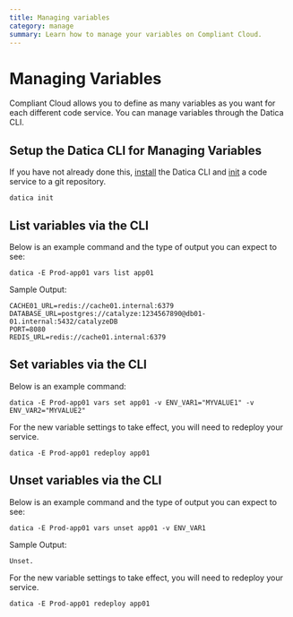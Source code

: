 ```yaml
---
title: Managing variables
category: manage
summary: Learn how to manage your variables on Compliant Cloud.
---
```


# Managing Variables

Compliant Cloud allows you to define as many variables as you want for each different code service. You can manage variables through the Datica CLI.

## Setup the Datica CLI for Managing Variables

If you have not already done this, [install](https://github.com/daticahealth/cli) the Datica CLI and [init](/compliant-cloud/cli-reference#init) a code service to a git repository.

`datica init`

## List variables via the CLI

Below is an example command and the type of output you can expect to see:

`datica -E Prod-app01 vars list app01`

Sample Output:

```
CACHE01_URL=redis://cache01.internal:6379
DATABASE_URL=postgres://catalyze:1234567890@db01-01.internal:5432/catalyzeDB
PORT=8080
REDIS_URL=redis://cache01.internal:6379
```

## Set variables via the CLI

Below is an example command:

`datica -E Prod-app01 vars set app01 -v ENV_VAR1="MYVALUE1" -v ENV_VAR2="MYVALUE2"`

For the new variable settings to take effect, you will need to redeploy your service.

`datica -E Prod-app01 redeploy app01`

## Unset variables via the CLI

Below is an example command and the type of output you can expect to see:

`datica -E Prod-app01 vars unset app01 -v ENV_VAR1`

Sample Output:

`Unset.`

For the new variable settings to take effect, you will need to redeploy your service.

`datica -E Prod-app01 redeploy app01`
